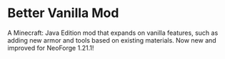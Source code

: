 Better Vanilla Mod
==================

A Minecraft: Java Edition mod that expands on vanilla features, such as adding new armor and tools based on existing materials. Now new and improved for NeoForge 1.21.1!
